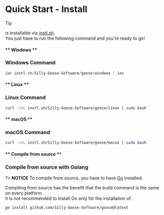 # Quick Start - Install 

> [!TIP]
>  is installable via [instl.sh](https://instl.sh).\
> You just have to run the following command and you're ready to go!

<!-- tabs:start -->

#### ** Windows **

### Windows Command

```powershell
iwr instl.sh/Silly-Goose-Software/goose/windows | iex
```

#### ** Linux **

### Linux Command

```bash
curl -sSL instl.sh/Silly-Goose-Software/goose/linux | sudo bash
```

#### ** macOS **

### macOS Command

```bash
curl -sSL instl.sh/Silly-Goose-Software/goose/macos | sudo bash
```

#### ** Compile from source **

### Compile from source with Golang

?> **NOTICE**
To compile  from source, you have to have [Go](https://golang.org/) installed.

Compiling  from source has the benefit that the build command is the same on every platform.\
It is not recommended to install Go only for the installation of .

```command
go install github.com/Silly-Goose-Software/goose@latest
```

<!-- tabs:end -->
